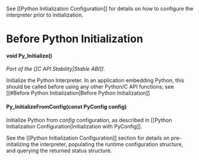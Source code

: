 See [[Python Initialization Configuration]] for details on how to configure the interpreter prior to initialization.
# Before Python Initialization

#### void Py_Initialize()
*Part of the [[C API Stability|Stable ABI]]*.

Initialize the Python Interpreter. In an application embedding Python, this should be called before using any other Python/C API functions; see [[#Before Python Initialization|Before Python Initialization]]

#### Py_InitializeFromConfig(const PyConfig config)
Initialize Python from *config* configuration, as described in [[Python Initialization Configuration|Initialization with PyConfig]].

See the [[Python Initialization Configuration]] section for details on pre-initalizing the interpreter, populating the runtime configuration structure, and querying the returned status structure.